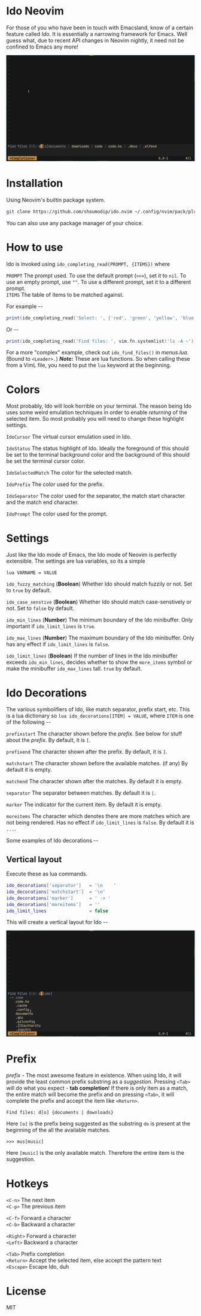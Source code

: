 # Ido Neovim
For those of you who have been in touch with Emacsland, know of a certain feature called *Ido*. It is essentially a narrowing framework for Emacs. Well guess what, due to recent API changes in Neovim nightly, it need not be confined to Emacs any more!

![Ido mode](img/ido.png)

# Installation
Using Neovim's builtin package system.
```sh
git clone https://github.com/shoumodip/ido.nvim ~/.config/nvim/pack/plugins/start/ido.nvim
```

You can also use any package manager of your choice.

# How to use
Ido is invoked using `ido_completing_read(PROMPT, {ITEMS})` where

`PROMPT` The prompt used. To use the default prompt (`>>>`), set it to `nil`. To use an empty prompt, use `""`. To use a different prompt, set it to a different prompt.\
`ITEMS`  The table of items to be matched against.

For example --

```lua
print(ido_completing_read('Select: ', {'red', 'green', 'yellow', 'blue', 'magenta'}))
```

Or --

```lua
print(ido_completing_read('Find files: ', vim.fn.systemlist('ls -A ~')))
```

For a more "complex" example, check out `ido_find_files()` in *menus.lua*. (Bound to `<Leader>.`)
***Note:*** These are lua functions. So when calling these from a VimL file, you need to put the `lua` keyword at the beginning.

# Colors
Most probably, Ido will look horrible on your terminal. The reason being Ido uses some weird emulation techniques in order to enable *returning* of the selected item. So most probably you will need to change these highlight settings.

`IdoCursor` The virtual cursor emulation used in Ido.

`IdoStatus` The status highlight of Ido. Ideally the foreground of this should be set to the terminal background color and the background of this should be set the terminal cursor color.

`IdoSelectedMatch` The color for the selected match.

`IdoPrefix` The color used for the prefix.

`IdoSeparator` The color used for the separator, the match start character and the match end character.

`IdoPrompt` The color used for the prompt.

# Settings
Just like the Ido mode of Emacs, the Ido mode of Neovim is perfectly extensible. The settings are lua variables, so its a simple
```vim
lua VARNAME = VALUE
```

`ido_fuzzy_matching` (**Boolean**) Whether Ido should match fuzzily or not. Set to `true` by default.

`ido_case_senstive` (**Boolean**) Whether Ido should match case-senstively or not. Set to `false` by default.

`ido_min_lines` (**Number**) The minimum boundary of the Ido minibuffer. Only important if `ido_limit_lines` is `true`.

`ido_max_lines` (**Number**) The maximum boundary of the Ido minibuffer. Only has any effect if `ido_limit_lines` is `false`.

`ido_limit_lines` (**Boolean**) If the number of lines in the Ido minibuffer exceeds `ido_min_lines`, decides whether to show the `more_items` symbol or make the minibuffer `ido_max_lines` tall. `true` by default.

# Ido Decorations
The various symbolifiers of Ido, like match separator, prefix start, etc. This is a lua dictionary so `lua ido_decorations[ITEM] = VALUE`, where `ITEM` is one of the following --

`prefixstart` The character shown before the *prefix*. See below for stuff about the *prefix*. By default, it is `[`.

`prefixend` The character shown after the prefix. By default, it is `]`.

`matchstart` The character shown before the available matches. (if any) By default it is empty.

`matchend` The character shown after the matches. By default it is empty.

`separator` The separator between matches. By default it is ` | `.

`marker` The indicator for the current item. By default it is empty.

`moreitems` The character which denotes there are more matches which are not being rendered. Has no effect if `ido_limit_lines` is `false`. By default it is `...`.

Some examples of Ido decorations --

## Vertical layout
Execute these as lua commands.

```lua
ido_decorations['separator']   = '\n    '
ido_decorations['matchstart']  = '\n'
ido_decorations['marker']      = ' -> '
ido_decorations['moreitems']   = ''
ido_limit_lines                = false
```

This will create a vertical layout for Ido --

![Ido vertical](img/ido_vertical.png)

# Prefix
*prefix* - The most awesome feature in existence. When using Ido, it will provide the least common prefix substring as a *suggestion*. Pressing `<Tab>` will do what you expect - **tab completion**! If there is only item as a match, the entire match will become the prefix and on pressing `<Tab>`, it will complete the prefix and accept the item like `<Return>`.

    Find files: d[o] {documents | downloads}

Here `[o]` is the prefix being suggested as the substring `do` is present at the beginning of the all the available matches.

    >>> mus[music]

Here `[music]` is the only available match. Therefore the entire item is the suggestion.

# Hotkeys
`<C-n>`    The next item\
`<C-p>`    The previous item

`<C-f>`    Forward a character\
`<C-b>`    Backward a character

`<Right>`  Forward a character\
`<Left>`   Backward a character

`<Tab>`    Prefix completion\
`<Return>` Accept the selected item, else accept the pattern text\
`<Escape>` Escape Ido, duh

# License
MIT
